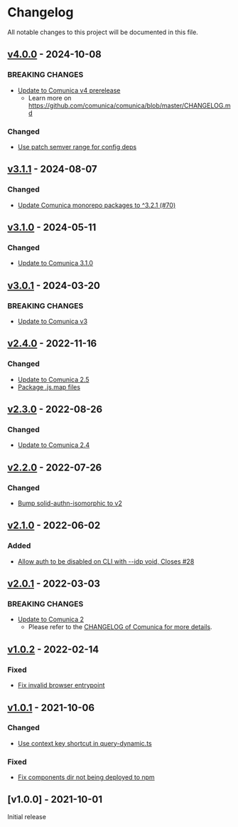 # Changelog
All notable changes to this project will be documented in this file.

<a name="v4.0.0"></a>
## [v4.0.0](https://github.com/comunica/comunica-feature-solid/compare/v3.1.1...v4.0.0) - 2024-10-08

### BREAKING CHANGES
* [Update to Comunica v4 prerelease](https://github.com/comunica/comunica-feature-solid/commit/e6a3e50c6106507181cbf6f7b590f3ae14396fe1)
  * Learn more on https://github.com/comunica/comunica/blob/master/CHANGELOG.md

### Changed
* [Use patch semver range for config deps](https://github.com/comunica/comunica-feature-solid/commit/6b926ef0c59b1e520836a0da4aaf27a529bf8f8e)

<a name="v3.1.1"></a>
## [v3.1.1](https://github.com/comunica/comunica-feature-solid/compare/v3.1.0...v3.1.1) - 2024-08-07

### Changed
* [Update Comunica monorepo packages to ^3.2.1 (#70)](https://github.com/comunica/comunica-feature-solid/commit/69af379116af4baf743a271dcfe06bf003e476b1)

<a name="v3.1.0"></a>
## [v3.1.0](https://github.com/comunica/comunica-feature-solid/compare/v3.0.1...v3.1.0) - 2024-05-11

### Changed
* [Update to Comunica 3.1.0](https://github.com/comunica/comunica-feature-solid/commit/05ff1ba521e74b293f355bfb57d1c801bb79a7da)

<a name="v3.0.1"></a>
## [v3.0.1](https://github.com/comunica/comunica-feature-solid/compare/v3.0.0...v3.0.1) - 2024-03-20

### BREAKING CHANGES
* [Update to Comunica v3](https://github.com/comunica/comunica-feature-solid/commit/1eef6427fcb32808c66e666bdcbd5cbe94c2a557)

<a name="v2.4.0"></a>
## [v2.4.0](https://github.com/comunica/comunica-feature-solid/compare/v2.3.0...v2.4.0) - 2022-11-16

### Changed
* [Update to Comunica 2.5](https://github.com/comunica/comunica-feature-solid/commit/164171e8ed51ff6c5eb2cb48cf3e0c6138f07ffc)
* [Package .js.map files](https://github.com/comunica/comunica-feature-solid/commit/56e614145024be95e95dbd6a2b1575ac05126702)

<a name="v2.3.0"></a>
## [v2.3.0](https://github.com/comunica/comunica-feature-solid/compare/v2.2.0...v2.3.0) - 2022-08-26

### Changed
* [Update to Comunica 2.4](https://github.com/comunica/comunica-feature-solid/commit/39ac3d4191330fdd32b7590e1098a8ee95031725)

<a name="v2.2.0"></a>
## [v2.2.0](https://github.com/comunica/comunica-feature-solid/compare/v2.1.0...v2.2.0) - 2022-07-26

### Changed
* [Bump solid-authn-isomorphic to v2](https://github.com/comunica/comunica-feature-solid/commit/d65eea0308811ccaad87aaedf2ca9b9eb700d866)

<a name="v2.1.0"></a>
## [v2.1.0](https://github.com/comunica/comunica-feature-solid/compare/v2.0.1...v2.1.0) - 2022-06-02

### Added
* [Allow auth to be disabled on CLI with --idp void, Closes #28](https://github.com/comunica/comunica-feature-solid/commit/877290efb787a35555647d0d32ab169f7c0a1521)

<a name="v2.0.1"></a>
## [v2.0.1](https://github.com/comunica/comunica-feature-solid/compare/v1.0.2...v2.0.1) - 2022-03-03

### BREAKING CHANGES
* [Update to Comunica 2](https://github.com/comunica/comunica-feature-solid/commit/bd53d241b481f92d7e59839a48cad29fdf5ba4dd)
  * Please refer to the [CHANGELOG of Comunica for more details](https://github.com/comunica/comunica/blob/master/CHANGELOG.md#v201---2022-03-02).

<a name="v1.0.2"></a>
## [v1.0.2](https://github.com/comunica/comunica-feature-solid/compare/v1.0.1...v1.0.2) - 2022-02-14

### Fixed
* [Fix invalid browser entrypoint](https://github.com/comunica/comunica-feature-solid/commit/0c08656fa556edcb30f7bfb2174e2678340e562d)

<a name="v1.0.1"></a>
## [v1.0.1](https://github.com/comunica/comunica-feature-solid/compare/v1.0.0...v1.0.1) - 2021-10-06

### Changed
* [Use context key shortcut in query-dynamic.ts](https://github.com/comunica/comunica-feature-solid/commit/0b300e7d2bfc9e37bf031c9d617df4736ff863d4)

### Fixed
* [Fix components dir not being deployed to npm](https://github.com/comunica/comunica-feature-solid/commit/cfc55a25e4ffafe4c30abe37f97791d0cac6272e)

<a name="v1.0.0"></a>
## [v1.0.0] - 2021-10-01

Initial release
